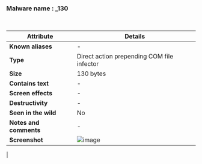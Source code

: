 <h3>Malware name	: _130 </h3><br>

| **Attribute**          | **Details** |
|------------------------|------------|
| **Known aliases**      | - |
| **Type**              | Direct action prepending COM file infector |
| **Size** | 130 bytes |
| **Contains text**     | - |
| **Screen effects**    | - |
| **Destructivity**     | - |
| **Seen in the wild**  | No |
| **Notes and comments** | - |
| **Screenshot** | ![image](https://github.com/user-attachments/assets/4f472e0b-d246-4ec7-8c89-0438c934d0be)
 |








